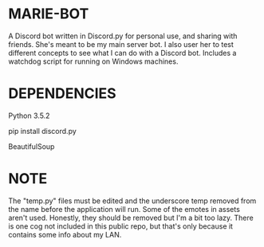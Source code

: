 MARIE-BOT
=============
A Discord bot written in Discord.py for personal use, and sharing with friends.
She's meant to be my main server bot. I also user her to test different concepts
to see what I can do with a Discord bot. Includes a watchdog script for running
on Windows machines.

DEPENDENCIES
=============
Python 3.5.2

pip install discord.py

BeautifulSoup

NOTE
=============
The "temp.py" files must be edited and the underscore temp removed from the
name before the application will run. Some of the emotes in assets aren't used.
Honestly, they should be removed but I'm a bit too lazy. There is one cog not
included in this public repo, but that's only because it contains some info about
my LAN. 
